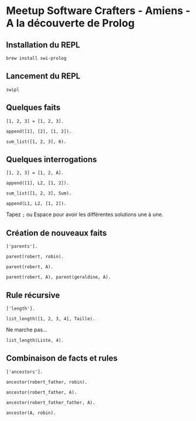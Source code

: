 # Meetup Software Crafters - Amiens - A la découverte de Prolog

## Installation du REPL

```
brew install swi-prolog
```

## Lancement du REPL

```
swipl
```

## Quelques faits

```
[1, 2, 3] = [1, 2, 3].
```

```
append([1], [2], [1, 2]).
```

```
sum_list([1, 2, 3], 6).
```

## Quelques interrogations

```
[1, 2, 3] = [1, 2, A].
```

```
append([1], L2, [1, 2]).
```

```
sum_list([1, 2, 3], Sum).
```

```
append(L1, L2, [1, 2]).
```

Tapez `;` ou Espace pour avoir les différentes solutions une à une.

## Création de nouveaux faits

```
['parents'].
```

```
parent(robert, robin).
```

```
parent(robert, A).
```

```
parent(robert, A), parent(geraldine, A).
```

## Rule récursive

```
['length'].
```

```
list_length([1, 2, 3, 4], Taille).
```

Ne marche pas...

```
list_length(Liste, 4).
```

## Combinaison de facts et rules

```
['ancestors'].
```

```
ancestor(robert_father, robin).
```

```
ancestor(robert_father, A).
```

```
ancestor(robert_father_father, A).
```

```
ancestor(A, robin).
```

